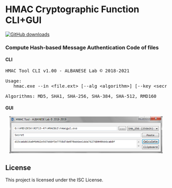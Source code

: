 # HMAC Cryptographic Function CLI+GUI
[![GitHub downloads](https://img.shields.io/github/downloads/pedroalbanese/hmac/total.svg?logo=github&logoColor=white)](https://github.com/pedroalbanese/hmac/releases)

### Compute Hash-based Message Authentication Code of files

#### CLI
<PRE>
HMAC Tool CLI v1.00 - ALBANESE Lab © 2018-2021

Usage:
   hmac.exe --in &lt;file.ext&gt; [--alg &lt;algorithm&gt;] [--key &lt;secretkey&gt;]

Algorithms: MD5, SHA1, SHA-256, SHA-384, SHA-512, RMD160
</PRE>
#### GUI
<div align="center">
 <img src="HMACGUI.png" width="95%" height="25%"></img>
</div>

## License

This project is licensed under the ISC License.
